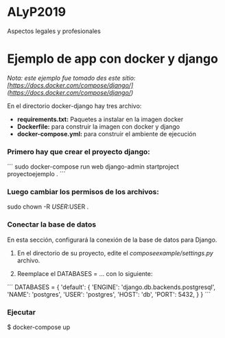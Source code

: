# ALyP2019
Aspectos legales y profesionales

# Ejemplo de app con docker y django

*Nota: este ejemplo fue tomado des este sitio: [https://docs.docker.com/compose/django/]
(https://docs.docker.com/compose/django/)*

En el directorio docker-django hay tres archivo:
* **requirements.txt:** Paquetes a instalar en la imagen docker
* **Dockerfile:** para construir la imagen con docker y django
* **docker-compose.yml:** para construir el ambiente de ejecución

### Primero hay que crear el proyecto django:

´´´
sudo docker-compose run web django-admin startproject proyectoejemplo .
´´´

### Luego cambiar los permisos de los archivos:

sudo chown -R $USER:$USER .

### Conectar la base de datos

En esta sección, configurará la conexión de la base de datos para Django.

1. En el directorio de su proyecto, edite el *composeexample/settings.py* archivo.

2. Reemplace el DATABASES = ... con lo siguiente:

´´´
DATABASES = {
    'default': {
        'ENGINE': 'django.db.backends.postgresql',
        'NAME': 'postgres',
        'USER': 'postgres',
        'HOST': 'db',
        'PORT': 5432,
    }
}
´´´
### Ejecutar

$ docker-compose up
